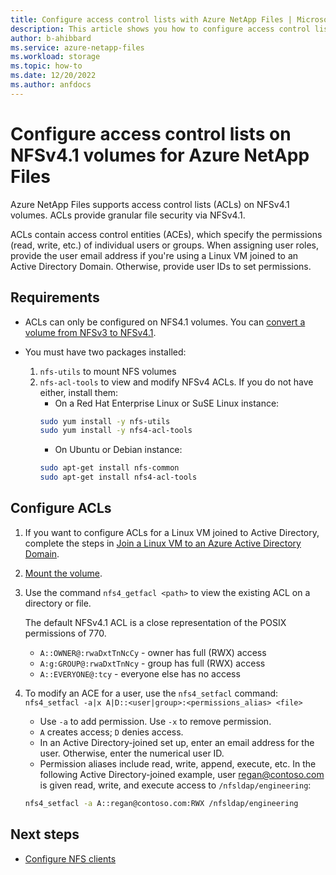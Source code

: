 ```yaml
---
title: Configure access control lists with Azure NetApp Files | Microsoft Docs
description: This article shows you how to configure access control lists (ACLs) on NFSv4.1 with Azure NetApp Files.
author: b-ahibbard
ms.service: azure-netapp-files
ms.workload: storage
ms.topic: how-to
ms.date: 12/20/2022
ms.author: anfdocs
---
```

# Configure access control lists on NFSv4.1 volumes for Azure NetApp Files

Azure NetApp Files supports access control lists (ACLs) on NFSv4.1 volumes. ACLs provide granular file security via NFSv4.1.

ACLs contain access control entities (ACEs), which specify the permissions (read, write, etc.) of individual users or groups. When assigning user roles, provide the user email address if you're using a Linux VM joined to an Active Directory Domain. Otherwise, provide user IDs to set permissions. 

## Requirements

- ACLs can only be configured on NFS4.1 volumes. You can [convert a volume from NFSv3 to NFSv4.1](convert-nfsv3-nfsv41.md).

- You must have two packages installed:
    1.  `nfs-utils` to mount NFS volumes 
    1. `nfs-acl-tools` to view and modify NFSv4 ACLs. 
    If you do not have either, install them:
        - On a Red Hat Enterprise Linux or SuSE Linux instance:
        ```bash
        sudo yum install -y nfs-utils
        sudo yum install -y nfs4-acl-tools
        ```
        - On Ubuntu or Debian instance:
        ```bash
        sudo apt-get install nfs-common
        sudo apt-get install nfs4-acl-tools
        ```

## Configure ACLs

1. If you want to configure ACLs for a Linux VM joined to Active Directory, complete the steps in [Join a Linux VM to an Azure Active Directory Domain](join-active-directory-domain.md).

1. [Mount the volume](azure-netapp-files-mount-unmount-volumes-for-virtual-machines.md).

1. Use the command `nfs4_getfacl <path>` to view the existing ACL on a directory or file.
    
    The default NFSv4.1 ACL is a close representation of the POSIX permissions of 770.
    - `A::OWNER@:rwaDxtTnNcCy` - owner has full (RWX) access
    - `A:g:GROUP@:rwaDxtTnNcy` - group has full (RWX) access
    - `A::EVERYONE@:tcy` - everyone else has no access

1. To modify an ACE for a user, use the `nfs4_setfacl` command: `nfs4_setfacl -a|x A|D::<user|group>:<permissions_alias> <file>`
    - Use `-a` to add permission. Use `-x` to remove permission.
    - `A` creates access; `D` denies access.
    - In an Active Directory-joined set up, enter an email address for the user. Otherwise, enter the numerical user ID.
    - Permission aliases include read, write, append, execute, etc.
    In the following Active Directory-joined example, user regan@contoso.com is given read, write, and execute access to `/nfsldap/engineering`:
    ```bash
    nfs4_setfacl -a A::regan@contoso.com:RWX /nfsldap/engineering
    ```

## Next steps

* [Configure NFS clients](configure-nfs-clients.md)
